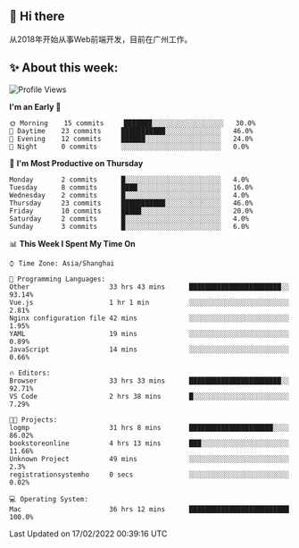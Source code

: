 ## 👋 Hi there

从2018年开始从事Web前端开发，目前在广州工作。

<!--![](https://github-readme-stats.vercel.app/api?username=fxpixels&theme=graywhite&hide_border=true)
![](https://github-readme-stats.vercel.app/api/top-langs/?username=fxpixels&hide_border=true&layout=compact)
-->
<!--
<img src="https://github-readme-stats.vercel.app/api?username=fxpixels&theme=graywhite&hide_border=true" width="500" alt=""/>
<img src="https://github-readme-stats.vercel.app/api/top-langs/?username=fxpixels&hide_border=true&layout=compact" width="300" alt=""/>
-->
## ✨ About this week:
<!--START_SECTION:waka-->
![Profile Views](http://img.shields.io/badge/Profile%20Views-1-blue)

**I'm an Early 🐤** 

```text
🌞 Morning    15 commits     ███████░░░░░░░░░░░░░░░░░░   30.0% 
🌆 Daytime    23 commits     ███████████░░░░░░░░░░░░░░   46.0% 
🌃 Evening    12 commits     ██████░░░░░░░░░░░░░░░░░░░   24.0% 
🌙 Night      0 commits      ░░░░░░░░░░░░░░░░░░░░░░░░░   0.0%

```
📅 **I'm Most Productive on Thursday** 

```text
Monday       2 commits      █░░░░░░░░░░░░░░░░░░░░░░░░   4.0% 
Tuesday      8 commits      ████░░░░░░░░░░░░░░░░░░░░░   16.0% 
Wednesday    2 commits      █░░░░░░░░░░░░░░░░░░░░░░░░   4.0% 
Thursday     23 commits     ███████████░░░░░░░░░░░░░░   46.0% 
Friday       10 commits     █████░░░░░░░░░░░░░░░░░░░░   20.0% 
Saturday     2 commits      █░░░░░░░░░░░░░░░░░░░░░░░░   4.0% 
Sunday       3 commits      █░░░░░░░░░░░░░░░░░░░░░░░░   6.0%

```


📊 **This Week I Spent My Time On** 

```text
⌚︎ Time Zone: Asia/Shanghai

💬 Programming Languages: 
Other                    33 hrs 43 mins      ███████████████████████░░   93.14% 
Vue.js                   1 hr 1 min          ░░░░░░░░░░░░░░░░░░░░░░░░░   2.81% 
Nginx configuration file 42 mins             ░░░░░░░░░░░░░░░░░░░░░░░░░   1.95% 
YAML                     19 mins             ░░░░░░░░░░░░░░░░░░░░░░░░░   0.89% 
JavaScript               14 mins             ░░░░░░░░░░░░░░░░░░░░░░░░░   0.66%

🔥 Editors: 
Browser                  33 hrs 33 mins      ███████████████████████░░   92.71% 
VS Code                  2 hrs 38 mins       █░░░░░░░░░░░░░░░░░░░░░░░░   7.29%

🐱‍💻 Projects: 
logmp                    31 hrs 8 mins       █████████████████████░░░░   86.02% 
bookstoreonline          4 hrs 13 mins       ███░░░░░░░░░░░░░░░░░░░░░░   11.66% 
Unknown Project          49 mins             ░░░░░░░░░░░░░░░░░░░░░░░░░   2.3% 
registrationsystemho     0 secs              ░░░░░░░░░░░░░░░░░░░░░░░░░   0.02%

💻 Operating System: 
Mac                      36 hrs 12 mins      █████████████████████████   100.0%

```


 Last Updated on 17/02/2022 00:39:16 UTC
<!--END_SECTION:waka-->

<!-- ![Visitor Badge](https://visitor-badge.laobi.icu/badge?page_id=fxpixels) -->

<!--
**FxPixels/FxPixels** is a ✨ _special_ ✨ repository because its `README.md` (this file) appears on your GitHub profile.

Here are some ideas to get you started:

- 🔭 I’m currently working on ...
- 🌱 I’m currently learning ...
- 👯 I’m looking to collaborate on ...
- 🤔 I’m looking for help with ...
- 💬 Ask me about ...
- 📫 How to reach me: ...
- 😄 Pronouns: ...
- ⚡ Fun fact: ...
-->
